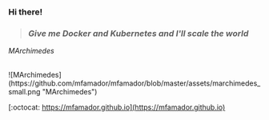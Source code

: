 ### Hi there!

> ### *Give me Docker and Kubernetes and I'll scale the world*
*MArchimedes*

<br/>
![MArchimedes](https://github.com/mfamador/mfamador/blob/master/assets/marchimedes_small.png "MArchimedes")

[:octocat: https://mfamador.github.io](https://mfamador.github.io)
